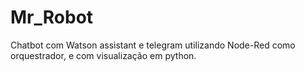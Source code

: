 # Mr_Robot
Chatbot com Watson assistant e telegram utilizando Node-Red como orquestrador, e com visualização em python.
